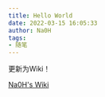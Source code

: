 ```yaml
---
title: Hello World
date: 2022-03-15 16:05:33
author: Na0H
tags:	
- 随笔
---
```


<!-- more -->

更新为Wiki！



[Na0H's Wiki](https://na0h.cn/)



